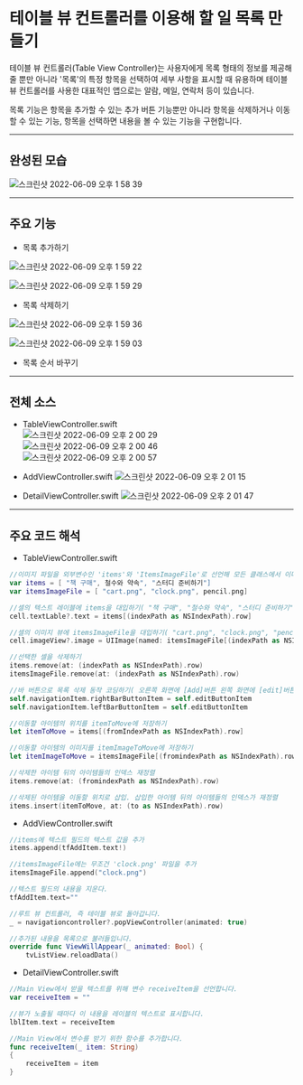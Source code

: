 # 테이블 뷰 컨트롤러를 이용해 할 일 목록 만들기
테이블 뷰 컨트롤러(Table View Controller)는 사용자에게 목록 형태의 정보를 제공해 줄 뿐만 아니라 '목록'의 특정 항목을 선택하여 세부 사항을 표시할 때 유용하며 테이블 뷰 컨트롤러를 사용한 대표적인 앱으로는 알람, 메일, 연락처 등이 있습니다.

목록 기능은 항목을 추가할 수 있는 추가 버튼 기능뿐만 아니라 항목을 삭제하거나 이동할 수 있는 기능, 항목을 선택하면 내용을 볼 수 있는 기능을 구현합니다. 

---

## 완성된 모습

  ![스크린샷 2022-06-09 오후 1 58 39](https://user-images.githubusercontent.com/106981296/173359479-45c7f48f-f02d-4ef1-873a-cdb1fd0bf02f.png)

---

## 주요 기능

* 목록 추가하기  

![스크린샷 2022-06-09 오후 1 59 22](https://user-images.githubusercontent.com/106981296/173361450-10958bb4-fe01-492f-a72b-7a53dc2d7e6a.png)   

![스크린샷 2022-06-09 오후 1 59 29](https://user-images.githubusercontent.com/106981296/173362390-2129b93e-3867-4628-b82f-1d829d972f8d.png)     



* 목록 삭제하기  
 
![스크린샷 2022-06-09 오후 1 59 36](https://user-images.githubusercontent.com/106981296/173362546-18df28da-e0bc-4124-b89b-7bf5e1d3d8ac.png)  

![스크린샷 2022-06-09 오후 1 59 03](https://user-images.githubusercontent.com/106981296/173362576-dc154c19-48ab-4de2-8d63-b404fd12f35a.png)  


* 목록 순서 바꾸기
---

## 전체 소스
* TableViewController.swift  
![스크린샷 2022-06-09 오후 2 00 29](https://user-images.githubusercontent.com/106981296/173361161-8b9c8f6e-cca3-4516-b1a0-646cf30dd4bc.png)  
![스크린샷 2022-06-09 오후 2 00 46](https://user-images.githubusercontent.com/106981296/173361181-1d4adfd9-acdb-463f-845e-196f4b8c4f16.png)  
![스크린샷 2022-06-09 오후 2 00 57](https://user-images.githubusercontent.com/106981296/173361202-eea6c216-1402-4af1-8ce4-3e80b793b4f3.png)  



* AddViewController.swift
![스크린샷 2022-06-09 오후 2 01 15](https://user-images.githubusercontent.com/106981296/173361044-56ce5c9b-0e3a-4190-b5ce-d66f8f388afd.png)  




* DetailViewController.swift
![스크린샷 2022-06-09 오후 2 01 47](https://user-images.githubusercontent.com/106981296/173360790-a2e0292d-e87b-460c-ab24-54b5e3933cf3.png)  


---

## 주요 코드 해석 

* TableViewController.swift

```SWIFT
//이미지 파일을 외부변수인 'items'와 'ItemsImageFile'로 선언해 모든 클래스에서 이미지를 사용할 수 있습니다.
var items = [ "책 구매", 철수와 약속", "스터디 준비하기"]   
var itemsImageFile = [ "cart.png", "clock.png", pencil.png] 

//셀의 텍스트 레이블에 items을 대입하기( "책 구매", "철수와 약속", "스터디 준비하기" )
cell.textLable?.text = items[(indexPath as NSIndexPath).row]

//셀의 이미지 뷰에 itemsImageFile을 대입하기( "cart.png", "clock.png", "pencil.png")
cell.imageView?.image = UIImage(named: itemsImageFile[(indexPath as NSIndexPath).row])

//선택한 셀을 삭제하기
items.remove(at: (indexPath as NSIndexPath).row)
itemsImageFile.remove(at: (indexPath as NSIndexPath).row)

//바 버튼으로 목록 삭제 동작 코딩하기( 오른쪽 화면에 [Add]버튼 왼쪽 화면에 [edit]버튼 ) 
self.navigationItem.rightBarButtonItem = self.editButtonItem
self.navigationItem.leftBarButtonItem = self.editButtonItem

//이동할 아이템의 위치를 itemToMove에 저장하기
let itemToMove = items[(fromIndexPath as NSIndexPath).row]

//이동할 아이템의 이미지를 itemImageToMove에 저장하기
let itemImageToMove = itemsImageFile[(fromindexPath as NSIndexPath).row]

//삭제한 아이템 뒤의 아이템들의 인덱스 재정렬
items.remove(at: (fromindexPath as NSIndexPath).row)

//삭제된 아이템을 이동할 위치로 삽입. 삽입한 아이템 뒤의 아이템들의 인덱스가 재정렬
items.insert(itemToMove, at: (to as NSIndexPath).row)   
```


* AddViewController.swift

```SWIFT
//items에 텍스트 필드의 텍스트 값을 추가
items.append(tfAddItem.text!)

//itemsImageFile에는 무조건 'clock.png' 파일을 추가
itemsImageFile.append("clock.png")

//텍스트 필드의 내용을 지운다.
tfAddItem.text=""

//루트 뷰 컨트롤러, 즉 테이블 뷰로 돌아갑니다.
_ = navigationcontroller?.popViewController(animated: true)

//추가된 내용을 목록으로 불러들입니다.
override func ViewWillAppear(_ animated: Bool) {
    tvListView.reloadData()
```  

* DetailViewController.swift
```SWIFT
//Main View에서 받을 텍스트를 위해 변수 receiveItem을 선언합니다.
var receiveItem = ""

//뷰가 노출될 때마다 이 내용을 레이블의 텍스트로 표시합니다.
lblItem.text = receiveItem

//Main View에서 변수를 받기 위한 함수를 추가합니다.
func receiveItem(_ item: String)
{
    receiveItem = item
}
